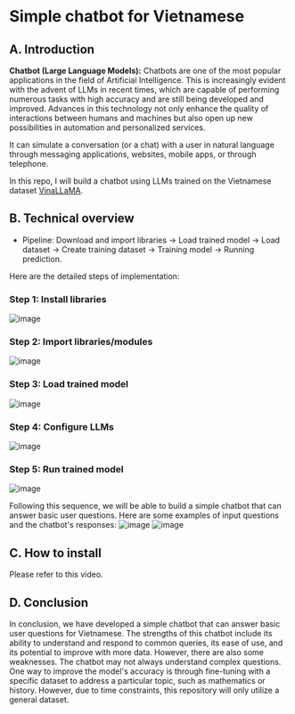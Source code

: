 # Simple chatbot for Vietnamese
## A. Introduction
**Chatbot (Large Language Models):** Chatbots are one of the most popular applications in the field of Artificial Intelligence. This is increasingly evident with the advent of LLMs in recent times, which are capable of performing numerous tasks with high accuracy and are still being developed and improved. Advances in this technology not only enhance the quality of interactions between humans and machines but also open up new possibilities in automation and personalized services.

It can simulate a conversation (or a chat) with a user in natural language through messaging applications, websites, mobile apps, or through telephone.

In this repo, I will build a chatbot using LLMs trained on the Vietnamese dataset [VinaLLaMA](https://huggingface.co/vilm/vinallama-7b).
## B. Technical overview
- Pipeline:
  Download and import libraries → Load trained model → Load dataset → Create training dataset → Training model → Running prediction.

Here are the detailed steps of implementation:
### Step 1: Install libraries

![image](https://github.com/nhphan/SimpleVNChatbot/assets/96032860/04325a86-9f5d-462e-8195-cd8c576f87b2)

### Step 2: Import libraries/modules

![image](https://github.com/nhphan/SimpleVNChatbot/assets/96032860/5f5a78a6-7ee9-484b-badf-709f6684f657)

### Step 3: Load trained model

![image](https://github.com/nhphan/SimpleVNChatbot/assets/96032860/068e66ed-4694-4529-a77a-3996e44978fe)

### Step 4: Configure LLMs

![image](https://github.com/nhphan/SimpleVNChatbot/assets/96032860/37c410bf-acd2-479b-9e75-43f5766d13a8)

### Step 5: Run trained model

![image](https://github.com/nhphan/SimpleVNChatbot/assets/96032860/9abf21f8-28a6-4396-9926-e659bd4cf8d9)

Following this sequence, we will be able to build a simple chatbot that can answer basic user questions. Here are some examples of input questions and the chatbot's responses:
![image](https://github.com/nhphan/SimpleVNChatbot/assets/96032860/6a00e505-b1dd-4a27-a2e8-c3df5a8b6e60)
![image](https://github.com/nhphan/SimpleVNChatbot/assets/96032860/ec554502-b843-4ef2-a3aa-587fc37ff743)

## C. How to install
Please refer to this video.
## D. Conclusion
In conclusion, we have developed a simple chatbot that can answer basic user questions for Vietnamese. The strengths of this chatbot include its ability to understand and respond to common queries, its ease of use, and its potential to improve with more data. However, there are also some weaknesses. The chatbot may not always understand complex questions. One way to improve the model's accuracy is through fine-tuning with a specific dataset to address a particular topic, such as mathematics or history. However, due to time constraints, this repository will only utilize a general dataset.

